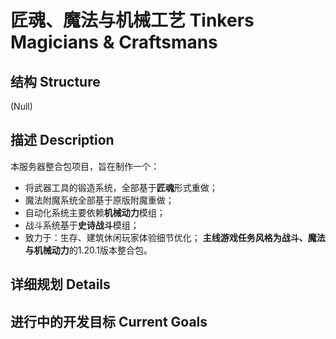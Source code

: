 # 匠魂、魔法与机械工艺 Tinkers Magicians & Craftsmans

## 结构 Structure
(Null)<br>

## 描述 Description
本服务器整合包项目，旨在制作一个：
- 将武器工具的锻造系统，全部基于**匠魂**形式重做；
- 魔法附魔系统全部基于原版附魔重做；
- 自动化系统主要依赖**机械动力**模组；
- 战斗系统基于**史诗战斗**模组；
- 致力于：生存、建筑休闲玩家体验细节优化；
**主线游戏任务风格为战斗、魔法与机械动力**的1.20.1版本整合包。<br>

## 详细规划 Details

## 进行中的开发目标 Current Goals

### 
### 
### 
### 
### 
